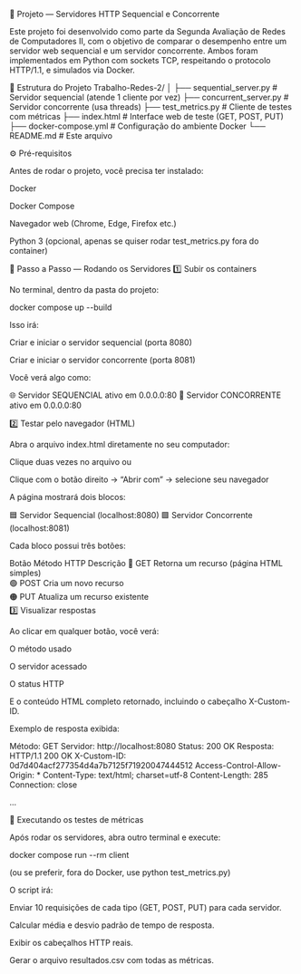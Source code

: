 🧠 Projeto — Servidores HTTP Sequencial e Concorrente

Este projeto foi desenvolvido como parte da Segunda Avaliação de Redes de Computadores II, com o objetivo de comparar o desempenho entre um servidor web sequencial e um servidor concorrente.
Ambos foram implementados em Python com sockets TCP, respeitando o protocolo HTTP/1.1, e simulados via Docker.

📁 Estrutura do Projeto
Trabalho-Redes-2/
│
├── sequential_server.py      # Servidor sequencial (atende 1 cliente por vez)
├── concurrent_server.py      # Servidor concorrente (usa threads)
├── test_metrics.py           # Cliente de testes com métricas
├── index.html                # Interface web de teste (GET, POST, PUT)
├── docker-compose.yml        # Configuração do ambiente Docker
└── README.md                 # Este arquivo

⚙️ Pré-requisitos

Antes de rodar o projeto, você precisa ter instalado:

Docker

Docker Compose

Navegador web (Chrome, Edge, Firefox etc.)

Python 3 (opcional, apenas se quiser rodar test_metrics.py fora do container)

🚀 Passo a Passo — Rodando os Servidores
1️⃣ Subir os containers

No terminal, dentro da pasta do projeto:

docker compose up --build


Isso irá:

Criar e iniciar o servidor sequencial (porta 8080)

Criar e iniciar o servidor concorrente (porta 8081)

Você verá algo como:

🌐 Servidor SEQUENCIAL ativo em 0.0.0.0:80
🚀 Servidor CONCORRENTE ativo em 0.0.0.0:80

2️⃣ Testar pelo navegador (HTML)

Abra o arquivo index.html diretamente no seu computador:

Clique duas vezes no arquivo
ou

Clique com o botão direito → “Abrir com” → selecione seu navegador

A página mostrará dois blocos:

🟦 Servidor Sequencial (localhost:8080)
🟩 Servidor Concorrente (localhost:8081)

Cada bloco possui três botões:

Botão	Método HTTP	Descrição
🔵 GET	Retorna um recurso (página HTML simples)	
🟢 POST	Cria um novo recurso	
🟠 PUT	Atualiza um recurso existente	
3️⃣ Visualizar respostas

Ao clicar em qualquer botão, você verá:

O método usado

O servidor acessado

O status HTTP

E o conteúdo HTML completo retornado, incluindo o cabeçalho X-Custom-ID.

Exemplo de resposta exibida:

Método: GET
Servidor: http://localhost:8080
Status: 200 OK
Resposta:
HTTP/1.1 200 OK
X-Custom-ID: 0d7d404acf277354d4a7b7125f71920047444512
Access-Control-Allow-Origin: *
Content-Type: text/html; charset=utf-8
Content-Length: 285
Connection: close
<html>...</html>

🧮 Executando os testes de métricas

Após rodar os servidores, abra outro terminal e execute:

docker compose run --rm client


(ou se preferir, fora do Docker, use python test_metrics.py)

O script irá:

Enviar 10 requisições de cada tipo (GET, POST, PUT) para cada servidor.

Calcular média e desvio padrão de tempo de resposta.

Exibir os cabeçalhos HTTP reais.

Gerar o arquivo resultados.csv com todas as métricas.